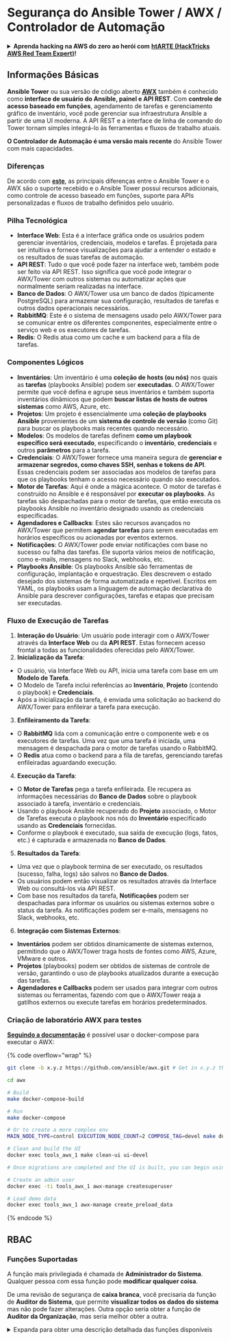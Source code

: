 # Segurança do Ansible Tower / AWX / Controlador de Automação

<details>

<summary><strong>Aprenda hacking na AWS do zero ao herói com</strong> <a href="https://training.hacktricks.xyz/courses/arte"><strong>htARTE (HackTricks AWS Red Team Expert)</strong></a><strong>!</strong></summary>

Outras formas de apoiar o HackTricks:

* Se você deseja ver sua **empresa anunciada no HackTricks** ou **baixar o HackTricks em PDF** Confira os [**PLANOS DE ASSINATURA**](https://github.com/sponsors/carlospolop)!
* Adquira o [**swag oficial PEASS & HackTricks**](https://peass.creator-spring.com)
* Descubra [**A Família PEASS**](https://opensea.io/collection/the-peass-family), nossa coleção exclusiva de [**NFTs**](https://opensea.io/collection/the-peass-family)
* **Junte-se ao** 💬 [**grupo Discord**](https://discord.gg/hRep4RUj7f) ou ao [**grupo telegram**](https://t.me/peass) ou **siga-me** no **Twitter** 🐦 [**@hacktricks_live**](https://twitter.com/hacktricks_live)**.**
* **Compartilhe seus truques de hacking enviando PRs para o** [**HackTricks**](https://github.com/carlospolop/hacktricks) e [**HackTricks Cloud**](https://github.com/carlospolop/hacktricks-cloud) repositórios do github.

</details>

## Informações Básicas

**Ansible Tower** ou sua versão de código aberto [**AWX**](https://github.com/ansible/awx) também é conhecido como **interface de usuário do Ansible, painel e API REST**. Com **controle de acesso baseado em funções**, agendamento de tarefas e gerenciamento gráfico de inventário, você pode gerenciar sua infraestrutura Ansible a partir de uma UI moderna. A API REST e a interface de linha de comando do Tower tornam simples integrá-lo às ferramentas e fluxos de trabalho atuais.

**O Controlador de Automação é uma versão mais recente** do Ansible Tower com mais capacidades.

### Diferenças

De acordo com [**este**](https://blog.devops.dev/ansible-tower-vs-awx-under-the-hood-65cfec78db00), as principais diferenças entre o Ansible Tower e o AWX são o suporte recebido e o Ansible Tower possui recursos adicionais, como controle de acesso baseado em funções, suporte para APIs personalizadas e fluxos de trabalho definidos pelo usuário.

### Pilha Tecnológica

* **Interface Web**: Esta é a interface gráfica onde os usuários podem gerenciar inventários, credenciais, modelos e tarefas. É projetada para ser intuitiva e fornece visualizações para ajudar a entender o estado e os resultados de suas tarefas de automação.
* **API REST**: Tudo o que você pode fazer na interface web, também pode ser feito via API REST. Isso significa que você pode integrar o AWX/Tower com outros sistemas ou automatizar ações que normalmente seriam realizadas na interface.
* **Banco de Dados**: O AWX/Tower usa um banco de dados (tipicamente PostgreSQL) para armazenar sua configuração, resultados de tarefas e outros dados operacionais necessários.
* **RabbitMQ**: Este é o sistema de mensagens usado pelo AWX/Tower para se comunicar entre os diferentes componentes, especialmente entre o serviço web e os executores de tarefas.
* **Redis**: O Redis atua como um cache e um backend para a fila de tarefas.

### Componentes Lógicos

* **Inventários**: Um inventário é uma **coleção de hosts (ou nós)** nos quais as **tarefas** (playbooks Ansible) podem ser **executadas**. O AWX/Tower permite que você defina e agrupe seus inventários e também suporta inventários dinâmicos que podem **buscar listas de hosts de outros sistemas** como AWS, Azure, etc.
* **Projetos**: Um projeto é essencialmente uma **coleção de playbooks Ansible** provenientes de um **sistema de controle de versão** (como Git) para buscar os playbooks mais recentes quando necessário.
* **Modelos**: Os modelos de tarefas definem **como um playbook específico será executado**, especificando o **inventário**, **credenciais** e outros **parâmetros** para a tarefa.
* **Credenciais**: O AWX/Tower fornece uma maneira segura de **gerenciar e armazenar segredos, como chaves SSH, senhas e tokens de API**. Essas credenciais podem ser associadas aos modelos de tarefas para que os playbooks tenham o acesso necessário quando são executados.
* **Motor de Tarefas**: Aqui é onde a mágica acontece. O motor de tarefas é construído no Ansible e é responsável por **executar os playbooks**. As tarefas são despachadas para o motor de tarefas, que então executa os playbooks Ansible no inventário designado usando as credenciais especificadas.
* **Agendadores e Callbacks**: Estes são recursos avançados no AWX/Tower que permitem **agendar tarefas** para serem executadas em horários específicos ou acionadas por eventos externos.
* **Notificações**: O AWX/Tower pode enviar notificações com base no sucesso ou falha das tarefas. Ele suporta vários meios de notificação, como e-mails, mensagens no Slack, webhooks, etc.
* **Playbooks Ansible**: Os playbooks Ansible são ferramentas de configuração, implantação e orquestração. Eles descrevem o estado desejado dos sistemas de forma automatizada e repetível. Escritos em YAML, os playbooks usam a linguagem de automação declarativa do Ansible para descrever configurações, tarefas e etapas que precisam ser executadas.

### Fluxo de Execução de Tarefas

1. **Interação do Usuário**: Um usuário pode interagir com o AWX/Tower através da **Interface Web** ou da **API REST**. Estas fornecem acesso frontal a todas as funcionalidades oferecidas pelo AWX/Tower.
2. **Inicialização da Tarefa**:
* O usuário, via Interface Web ou API, inicia uma tarefa com base em um **Modelo de Tarefa**.
* O Modelo de Tarefa inclui referências ao **Inventário**, **Projeto** (contendo o playbook) e **Credenciais**.
* Após a inicialização da tarefa, é enviada uma solicitação ao backend do AWX/Tower para enfileirar a tarefa para execução.
3. **Enfileiramento da Tarefa**:
* O **RabbitMQ** lida com a comunicação entre o componente web e os executores de tarefas. Uma vez que uma tarefa é iniciada, uma mensagem é despachada para o motor de tarefas usando o RabbitMQ.
* O **Redis** atua como o backend para a fila de tarefas, gerenciando tarefas enfileiradas aguardando execução.
4. **Execução da Tarefa**:
* O **Motor de Tarefas** pega a tarefa enfileirada. Ele recupera as informações necessárias do **Banco de Dados** sobre o playbook associado à tarefa, inventário e credenciais.
* Usando o playbook Ansible recuperado do **Projeto** associado, o Motor de Tarefas executa o playbook nos nós do **Inventário** especificado usando as **Credenciais** fornecidas.
* Conforme o playbook é executado, sua saída de execução (logs, fatos, etc.) é capturada e armazenada no **Banco de Dados**.
5. **Resultados da Tarefa**:
* Uma vez que o playbook termina de ser executado, os resultados (sucesso, falha, logs) são salvos no **Banco de Dados**.
* Os usuários podem então visualizar os resultados através da Interface Web ou consultá-los via API REST.
* Com base nos resultados da tarefa, **Notificações** podem ser despachadas para informar os usuários ou sistemas externos sobre o status da tarefa. As notificações podem ser e-mails, mensagens no Slack, webhooks, etc.
6. **Integração com Sistemas Externos**:
* **Inventários** podem ser obtidos dinamicamente de sistemas externos, permitindo que o AWX/Tower traga hosts de fontes como AWS, Azure, VMware e outros.
* **Projetos** (playbooks) podem ser obtidos de sistemas de controle de versão, garantindo o uso de playbooks atualizados durante a execução das tarefas.
* **Agendadores e Callbacks** podem ser usados para integrar com outros sistemas ou ferramentas, fazendo com que o AWX/Tower reaja a gatilhos externos ou execute tarefas em horários predeterminados.

### Criação de laboratório AWX para testes

[**Seguindo a documentação**](https://github.com/ansible/awx/blob/devel/tools/docker-compose/README.md) é possível usar o docker-compose para executar o AWX:

{% code overflow="wrap" %}
```bash
git clone -b x.y.z https://github.com/ansible/awx.git # Get in x.y.z the latest release version

cd awx

# Build
make docker-compose-build

# Run
make docker-compose

# Or to create a more complex env
MAIN_NODE_TYPE=control EXECUTION_NODE_COUNT=2 COMPOSE_TAG=devel make docker-compose

# Clean and build the UI
docker exec tools_awx_1 make clean-ui ui-devel

# Once migrations are completed and the UI is built, you can begin using AWX. The UI can be reached in your browser at https://localhost:8043/#/home, and the API can be found at https://localhost:8043/api/v2.

# Create an admin user
docker exec -ti tools_awx_1 awx-manage createsuperuser

# Load demo data
docker exec tools_awx_1 awx-manage create_preload_data
```
{% endcode %}

## RBAC

### Funções Suportadas

A função mais privilegiada é chamada de **Administrador do Sistema**. Qualquer pessoa com essa função pode **modificar qualquer coisa**.

De uma revisão de segurança de **caixa branca**, você precisaria da função de **Auditor do Sistema**, que permite **visualizar todos os dados do sistema** mas não pode fazer alterações. Outra opção seria obter a função de **Auditor da Organização**, mas seria melhor obter a outra.

<details>

<summary>Expanda para obter uma descrição detalhada das funções disponíveis</summary>

1. **Administrador do Sistema**:
* Esta é a função de superusuário com permissões para acessar e modificar qualquer recurso no sistema.
* Eles podem gerenciar todas as organizações, equipes, projetos, inventários, modelos de trabalho, etc.
2. **Auditor do Sistema**:
* Usuários com esta função podem visualizar todos os dados do sistema, mas não podem fazer alterações.
* Esta função é projetada para conformidade e supervisão.
3. **Funções da Organização**:
* **Admin**: Controle total sobre os recursos da organização.
* **Auditor**: Acesso somente leitura aos recursos da organização.
* **Membro**: Associação básica em uma organização sem permissões específicas.
* **Executar**: Pode executar modelos de trabalho dentro da organização.
* **Ler**: Pode visualizar os recursos da organização.
4. **Funções do Projeto**:
* **Admin**: Pode gerenciar e modificar o projeto.
* **Usar**: Pode usar o projeto em um modelo de trabalho.
* **Atualizar**: Pode atualizar o projeto usando SCM (controle de origem).
5. **Funções do Inventário**:
* **Admin**: Pode gerenciar e modificar o inventário.
* **Ad Hoc**: Pode executar comandos ad hoc no inventário.
* **Atualizar**: Pode atualizar a origem do inventário.
* **Usar**: Pode usar o inventário em um modelo de trabalho.
* **Ler**: Acesso somente leitura.
6. **Funções do Modelo de Trabalho**:
* **Admin**: Pode gerenciar e modificar o modelo de trabalho.
* **Executar**: Pode executar o trabalho.
* **Ler**: Acesso somente leitura.
7. **Funções de Credencial**:
* **Admin**: Pode gerenciar e modificar as credenciais.
* **Usar**: Pode usar as credenciais em modelos de trabalho ou outros recursos relevantes.
* **Ler**: Acesso somente leitura.
8. **Funções da Equipe**:
* **Membro**: Parte da equipe, mas sem permissões específicas.
* **Admin**: Pode gerenciar os membros da equipe e os recursos associados.
9. **Funções do Fluxo de Trabalho**:
* **Admin**: Pode gerenciar e modificar o fluxo de trabalho.
* **Executar**: Pode executar o fluxo de trabalho.
* **Ler**: Acesso somente leitura.

</details>

